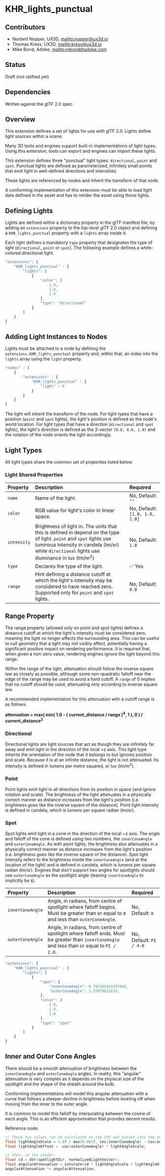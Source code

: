 # KHR\_lights\_punctual

## Contributors

* Norbert Nopper, UX3D, <mailto:nopper@ux3d.io>
* Thomas Kress, UX3D, <mailto:kress@ux3d.io>
* Mike Bond, Adobe, <mailto:mbond@adobe.com>

## Status

Draft (not ratified yet)

## Dependencies

Written against the glTF 2.0 spec.

## Overview

This extension defines a set of lights for use with glTF 2.0. Lights define light sources within a scene.

Many 3D tools and engines support built-in implementations of light types. Using this extension, tools can export and engines can import these lights. 

This extension defines three "punctual" light types: `directional`, `point` and `spot`. Punctual lights are defined as parameterized, infinitely small points that emit light in well-defined directions and intensities.

These lights are referenced by nodes and inherit the transform of that node.

A conforming implementation of this extension must be able to load light data defined in the asset and has to render the asset using those lights. 

## Defining Lights

Lights are defined within a dictionary property in the glTF manifest file, by adding an `extensions` property to the top-level glTF 2.0 object and defining a `KHR_lights_punctual` property with a `lights` array inside it.

Each light defines a mandatory `type` property that designates the type of light (`directional`, `point` or `spot`). The following example defines a white-colored directional light.

```javascript
"extensions": {
    "KHR_lights_punctual" : {
        "lights": [
            {
                "color": [
                    1.0,
                    1.0,
                    1.0
                ],
                "type": "directional"
            }
        ]
    }
}
```

## Adding Light Instances to Nodes

Lights must be attached to a node by defining the `extensions.KHR_lights_punctual` property and, within that, an index into the `lights` array using the `light` property.

```javascript
"nodes" : [
    {
        "extensions" : {
            "KHR_lights_punctual" : {
                "light" : 0
            }
        }
    }            
]
```

The light will inherit the transform of the node. For light types that have a position (`point` and `spot` lights), the light's position is defined as the node's world location.
For light types that have a direction (`directional` and `spot` lights), the light's direction is defined as the 3-vector `(0.0, 0.0, 1.0)` and the rotation of the node orients the light accordingly.

## Light Types

All light types share the common set of properties listed below.

### Light Shared Properties

| Property | Description | Required |
|:-----------------------|:------------------------------------------| :--------------------------|
| `name` | Name of the light. | No, Default: `""` |
| `color` | RGB value for light's color in linear space. | No, Default: `[1.0, 1.0, 1.0]` |
| `intensity` | Brightness of light in. The units that this is defined in depend on the type of light. `point` and `spot` lights use luminous intensity in candela (lm/sr) while `directional` lights use illuminance in lux (lm/m<sup>2</sup>) | No, Default: `1.0` |
| `type` | Declares the type of the light. | :white_check_mark: Yes |
| `range` | Hint defining a distance cutoff at which the light's intensity may be considered to have reached zero. Supported only for `point` and `spot` lights. | No, Default: `0.0` |

## Range Property

The range property (allowed only on point and spot lights) defines a distance cutoff at which the light's intensity must be considered zero, meaning the light no longer affects the surrounding area. This can be useful to cull geometry that a light may not visibly affect, potentially having a significant positive impact on rendering performance. It is required that, when given a non-zero value, rendering engines ignore the light beyond this range.

Within the range of the light, attenuation should follow the inverse square law as closely as possible, although some non-quadratic falloff near the edge of the range may be used to avoid a hard cutoff. A `range` of 0 implies that no cutoff should be used, attenuating only according to inverse square law.

A recommended implementation for this attenuation with a cutoff range is as follows:

**attenuation = max( min( 1.0 - ( current_distance / range )<sup>4</sup>, 1 ), 0 ) / current_distance<sup>2</sup>**

### Directional

Directional lights are light sources that act as though they are infinitely far away and emit light in the direction of the local +z axis. This light type inherits the orientation of the node that it belongs to but ignores position and scale. Because it is at an infinite distance, the light is not attenuated. Its intensity is defined in lumens per metre squared, or lux (lm/m<sup>2</sup>).

### Point

Point lights emit light in all directions from its position in space (and ignore rotation and scale). The brightness of the light attenuates in a physically correct manner as distance increases from the light's position (i.e. brightness goes like the inverse square of the distance). Point light intensity is defined in candela, which is lumens per square radian (lm/sr).

### Spot

Spot lights emit light in a cone in the direction of the local +z axis. The angle and falloff of the cone is defined using two numbers, the `innerConeAngle` and `outerConeAngle`. As with point lights, the brightness also attenuates in a physically correct manner as distance increases from the light's position (i.e. brightness goes like the inverse square of the distance). Spot light intensity refers to the brightness inside the `innerConeAngle` (and at the location of the light) and is defined in candela, which is lumens per square radian (lm/sr). Engines that don't support two angles for spotlights should use `outerConeAngle` as the spotlight angle (leaving `innerConeAngle` to implicitly be `0`).

| Property | Description | Required |
|:-----------------------|:------------------------------------------| :--------------------------|
| `innerConeAngle` | Angle, in radians, from centre of spotlight where falloff begins. Must be greater than or equal to `0` and less than `outerConeAngle`. | No, Default: `0` |
| `outerConeAngle` | Angle, in radians, from centre of spotlight where falloff ends.  Must be greater than `innerConeAngle` and less than or equal to `PI / 2.0`. | No, Default: `PI / 4.0` |

```javascript
"extensions": {
    "KHR_lights_punctual" : {
        "lights": [
            {
                "spot": {
                    "innerConeAngle": 0.785398163397448,
                    "outerConeAngle": 1.57079632679,
                },
                "color": [
                    1.0,
                    1.0,
                    1.0
                ],
                "type": "spot"
            }
        ]
    }
}
```

## Inner and Outer Cone Angles

There should be a smooth attenuation of brightness between the `innerConeAngle` and `outerConeAngle` angles. In reality, this "angular" attenuation is very complex as it depends on the physical size of the spotlight and the shape of the sheath around the bulb. 

Conforming implementations will model this angular attenuation with a curve that follows a steeper decline in brightness before leveling off when moving from the inner to the outer angle.

It is common to model this falloff by interpolating between the cosine of each angle. This is an efficient approximation that provides decent results.

Reference code:

```c++
// These two values can be calculated on the CPU and passed into the shader
float lightAngleScale = 1.0f / max(0.001f, cos(innerConeAngle) - cos(outerConeAngle));
float lightAngleOffset = -cos(outerConeAngle) * lightAngleScale;

// Then, in the shader:
float cd = dot(spotlightDir, normalizedLightVector);
float angularAttenuation = saturate(cd * lightAngleScale + lightAngleOffset);
angularAttenuation *= angularAttenuation;
```

